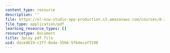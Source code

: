 ```yaml
---
content_type: resource
description: ''
file: https://ol-ocw-studio-app-production.s3.amazonaws.com/courses/8-333-statistical-mechanics-i-statistical-mechanics-of-particles-fall-2013/dacedb19c2ff0e4e35665f64ecaff298_ckUyxmwaC5E.pdf
file_type: application/pdf
learning_resource_types: []
resourcetype: Document
title: 3play pdf file
uid: dacedb19-c2ff-0e4e-3566-5f64ecaff298
---
```

